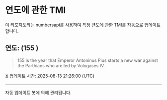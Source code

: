 
# 연도에 관한 TMI

이 리포지토리는 numbersapi를 사용하여 특정 년도에 관한 TMI를 자동으로 업데이트합니다.

## 연도: (155 )
> 155 is the year that Emperor Antoninus Pius starts a new war against the Parthians who are led by Vologases IV.

⏳ 업데이트 시간: 2025-08-13 21:26:00 (UTC)

---
자동 업데이트 봇에 의해 관리됩니다.
